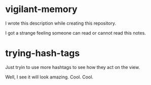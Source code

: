 # vigilant-memory
I wrote this description while creating this repository.

I got a strange feeling someone can read or cannot read this notes.

# trying-hash-tags
Just tryin to use more hashtags to see how they act on the view.

Well, I see it will look amazing. Cool. Cool.
